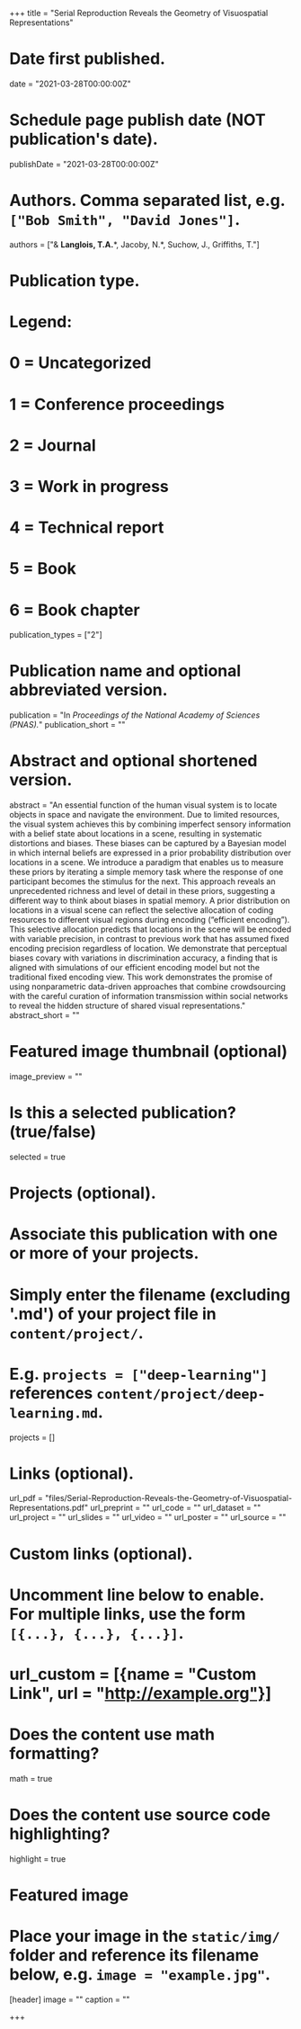 +++
title = "Serial Reproduction Reveals the Geometry of Visuospatial Representations"

# Date first published.
date = "2021-03-28T00:00:00Z"

# Schedule page publish date (NOT publication's date).
publishDate = "2021-03-28T00:00:00Z"

# Authors. Comma separated list, e.g. `["Bob Smith", "David Jones"]`.
authors = ["&amp; __Langlois, T.A.__&ast;, Jacoby, N.&ast;, Suchow, J., Griffiths, T."]

# Publication type.
# Legend:
# 0 = Uncategorized
# 1 = Conference proceedings
# 2 = Journal
# 3 = Work in progress
# 4 = Technical report
# 5 = Book
# 6 = Book chapter
publication_types = ["2"]

# Publication name and optional abbreviated version.
publication = "In *Proceedings of the National Academy of Sciences (PNAS).*"
publication_short = ""

# Abstract and optional shortened version.
abstract = "An essential function of the human visual system is to locate objects in space and navigate the environment. Due to limited resources, the visual system achieves this by combining imperfect sensory information with a belief state about locations in a scene, resulting in systematic distortions and biases. These biases can be captured by a Bayesian model in which internal beliefs are expressed in a prior probability distribution over locations in a scene. We introduce a paradigm that enables us to measure these priors by iterating a simple memory task where the response of one participant becomes the stimulus for the next. This approach reveals an unprecedented richness and level of detail in these priors, suggesting a different way to think about biases in spatial memory. A prior distribution on locations in a visual scene can reflect the selective allocation of coding resources to different visual regions during encoding (“efficient encoding”). This selective allocation predicts that locations in the scene will be encoded with variable precision, in contrast to previous work that has assumed fixed encoding precision regardless of location. We demonstrate that perceptual biases covary with variations in discrimination accuracy, a finding that is aligned with simulations of our efficient encoding model but not the traditional fixed encoding view. This work demonstrates the promise of using nonparametric data-driven approaches that combine crowdsourcing with the careful curation of information transmission within social networks to reveal the hidden structure of shared visual representations."
abstract_short = ""

# Featured image thumbnail (optional)
image_preview = ""

# Is this a selected publication? (true/false)
selected = true

# Projects (optional).
#   Associate this publication with one or more of your projects.
#   Simply enter the filename (excluding '.md') of your project file in `content/project/`.
#   E.g. `projects = ["deep-learning"]` references `content/project/deep-learning.md`.
projects = []

# Links (optional).
url_pdf = "files/Serial-Reproduction-Reveals-the-Geometry-of-Visuospatial-Representations.pdf"
url_preprint = ""
url_code = ""
url_dataset = ""
url_project = ""
url_slides = ""
url_video = ""
url_poster = ""
url_source = ""

# Custom links (optional).
#   Uncomment line below to enable. For multiple links, use the form `[{...}, {...}, {...}]`.
# url_custom = [{name = "Custom Link", url = "http://example.org"}]

# Does the content use math formatting?
math = true

# Does the content use source code highlighting?
highlight = true

# Featured image
# Place your image in the `static/img/` folder and reference its filename below, e.g. `image = "example.jpg"`.
[header]
image = ""
caption = ""

+++
